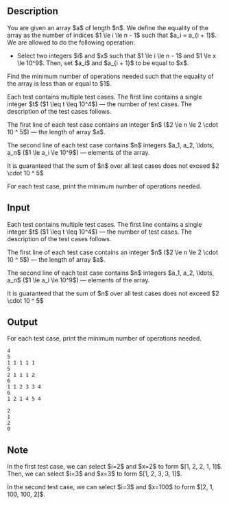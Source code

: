 ## Description

<div><p>You are given an array $a$ of length $n$. We define the <span class="tex-font-style-bf">equality</span> of the array as the number of indices $1 \le i \le n - 1$ such that $a_i = a_{i + 1}$. We are allowed to do the following operation:</p><ul> <li> Select two integers $i$ and $x$ such that $1 \le i \le n - 1$ and $1 \le x \le 10^9$. Then, set $a_i$ and $a_{i + 1}$ to be equal to $x$. </li></ul><p>Find the minimum number of operations needed such that the equality of the array is less than or equal to $1$.</p></div><div class="input-specification"><p>Each test contains multiple test cases. The first line contains a single integer $t$ ($1 \leq t \leq 10^4$) — the number of test cases. The description of the test cases follows.</p><p>The first line of each test case contains an integer $n$ ($2 \le n \le 2 \cdot 10 ^ 5$) — the length of array $a$.</p><p>The second line of each test case contains $n$ integers $a_1, a_2, \ldots, a_n$ ($1 \le a_i \le 10^9$) — elements of the array.</p><p>It is guaranteed that the sum of $n$ over all test cases does not exceed $2 \cdot 10 ^ 5$</p></div><div class="output-specification"><p>For each test case, print the minimum number of operations needed.</p></div>

## Input

<p>Each test contains multiple test cases. The first line contains a single integer $t$ ($1 \leq t \leq 10^4$) — the number of test cases. The description of the test cases follows.</p><p>The first line of each test case contains an integer $n$ ($2 \le n \le 2 \cdot 10 ^ 5$) — the length of array $a$.</p><p>The second line of each test case contains $n$ integers $a_1, a_2, \ldots, a_n$ ($1 \le a_i \le 10^9$) — elements of the array.</p><p>It is guaranteed that the sum of $n$ over all test cases does not exceed $2 \cdot 10 ^ 5$</p>

## Output

<p>For each test case, print the minimum number of operations needed.</p>





```input1
4
5
1 1 1 1 1
5
2 1 1 1 2
6
1 1 2 3 3 4
6
1 2 1 4 5 4
```




```output1
2
1
2
0
```



## Note

<p>In the first test case, we can select $i=2$ and $x=2$ to form $[1, 2, 2, 1, 1]$. Then, we can select $i=3$ and $x=3$ to form $[1, 2, 3, 3, 1]$.</p><p>In the second test case, we can select $i=3$ and $x=100$ to form $[2, 1, 100, 100, 2]$.</p>
